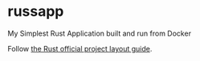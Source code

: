 # russapp
My Simplest Rust Application built and run from Docker

Follow [the Rust official project layout guide](https://doc.rust-lang.org/stable/cargo/guide/project-layout.html).  
